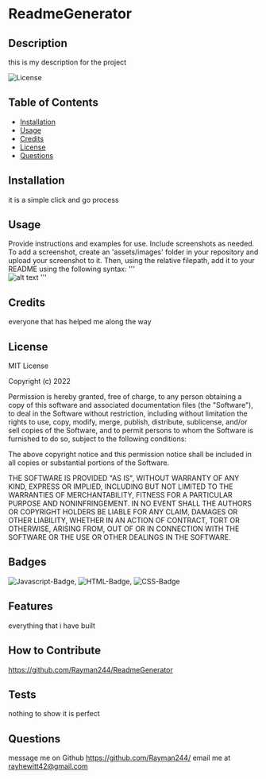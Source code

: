 # ReadmeGenerator

## Description
 this is my description for the project

 ![License](https://img.shields.io/badge/license-MIT-lightgrey)
             
## Table of Contents
          
 - [Installation](#installation)
 - [Usage](#usage)
 - [Credits](#credits)
 - [License](#license)
 - [Questions](#quesions)
      
## Installation
 it is a simple click and go process 
      
## Usage
 Provide instructions and examples for use. Include screenshots as needed.
 To add a screenshot, create an 'assets/images' folder in your repository and upload your screenshot to it. Then, using the relative filepath, add it to your README using the following syntax:
        '''       
        ![alt text](assets/images/screenshot.png)
        '''    

## Credits
 everyone that has helped me along the way 
      
## License
 MIT License

Copyright (c) 2022
    
Permission is hereby granted, free of charge, to any person obtaining a copy
of this software and associated documentation files (the "Software"), to deal
in the Software without restriction, including without limitation the rights
to use, copy, modify, merge, publish, distribute, sublicense, and/or sell
copies of the Software, and to permit persons to whom the Software is
furnished to do so, subject to the following conditions:
   
The above copyright notice and this permission notice shall be included in all
copies or substantial portions of the Software.
    
THE SOFTWARE IS PROVIDED "AS IS", WITHOUT WARRANTY OF ANY KIND, EXPRESS OR
IMPLIED, INCLUDING BUT NOT LIMITED TO THE WARRANTIES OF MERCHANTABILITY,
FITNESS FOR A PARTICULAR PURPOSE AND NONINFRINGEMENT. IN NO EVENT SHALL THE
AUTHORS OR COPYRIGHT HOLDERS BE LIABLE FOR ANY CLAIM, DAMAGES OR OTHER
LIABILITY, WHETHER IN AN ACTION OF CONTRACT, TORT OR OTHERWISE, ARISING FROM,
OUT OF OR IN CONNECTION WITH THE SOFTWARE OR THE USE OR OTHER DEALINGS IN THE
SOFTWARE.
            
## Badges

![Javascript-Badge](https://img.shields.io/badge/Code-Javascript-yellow),
![HTML-Badge](https://img.shields.io/badge/Code-HTML-%23DA391E),
![CSS-Badge](https://img.shields.io/badge/Code-CSS-blue)


      
## Features
 everything that i have built
 
## How to Contribute
 https://github.com/Rayman244/ReadmeGenerator
      
## Tests
 nothing to show it is perfect     
      
 ## Questions
 message me on Github https://github.com/Rayman244/
 email me at [rayhewitt42@gmail.com](mailto:rayhewitt42@gmail.com)
 
 